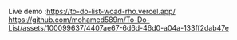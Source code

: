 Live demo :https://to-do-list-woad-rho.vercel.app/
https://github.com/mohamed589m/To-Do-List/assets/100099637/4407ae67-6d6d-46d0-a04a-133ff2dab47e
